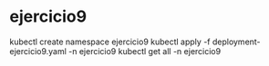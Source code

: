 # ejercicio9
kubectl create namespace ejercicio9
kubectl apply -f deployment-ejercicio9.yaml -n ejercicio9
kubectl get all -n ejercicio9

